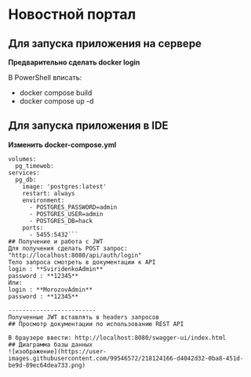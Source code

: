 # Новостной портал 
## Для запуска приложения на сервере  
**Предварительно сделать docker login**    
  
В PowerShell вписать: 
- docker compose build 
- docker compose up -d  
## Для запуска приложения в IDE  
**Изменить docker-compose.yml**  
```version: '3.1'
volumes:
  pg_timeweb:
services:
  pg_db:
    image: 'postgres:latest'
    restart: always
    environment:
      - POSTGRES_PASSWORD=admin
      - POSTGRES_USER=admin
      - POSTGRES_DB=hack
    ports:
      - 5455:5432```  
## Получение и работа с JWT  
Для получения сделать POST запрос: "http://localhost:8080/api/auth/login"  
Тело запроса смотреть в документации к API    
login : **SviridenkoAdmin**  
password : **12345**  
Или:  
login : **MorozovAdmin**  
password : **12345**  

-------------------------  
Полученные JWT вставлять в headers запросов  
## Просмотр документации по использованию REST API
  
В браузере ввести: http://localhost:8080/swagger-ui/index.html  
## Диаграмма базы данных  
![изображение](https://user-images.githubusercontent.com/99546572/218124166-d4042d32-0ba8-451d-be9d-89ec64dea733.png)

